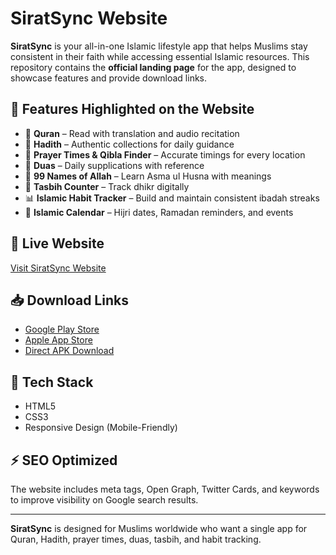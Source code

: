 # SiratSync Website

**SiratSync** is your all-in-one Islamic lifestyle app that helps Muslims stay consistent in their faith while accessing essential Islamic resources. This repository contains the **official landing page** for the app, designed to showcase features and provide download links.

## 🌙 Features Highlighted on the Website
- 📖 **Quran** – Read with translation and audio recitation  
- 🕌 **Hadith** – Authentic collections for daily guidance  
- 🕋 **Prayer Times & Qibla Finder** – Accurate timings for every location  
- 🤲 **Duas** – Daily supplications with reference  
- 🌙 **99 Names of Allah** – Learn Asma ul Husna with meanings  
- 🔢 **Tasbih Counter** – Track dhikr digitally  
- 📊 **Islamic Habit Tracker** – Build and maintain consistent ibadah streaks  
- 📅 **Islamic Calendar** – Hijri dates, Ramadan reminders, and events  

## 🚀 Live Website
[Visit SiratSync Website](https://username.github.io/siratsync-website/)  

## 📥 Download Links
- [Google Play Store](https://play.google.com/store/apps/details?id=com.siratsync)  
- [Apple App Store](https://apps.apple.com/app/siratsync)  
- [Direct APK Download](https://yourwebsite.com/siratsync.apk)  

## 📌 Tech Stack
- HTML5  
- CSS3  
- Responsive Design (Mobile-Friendly)  

## ⚡ SEO Optimized
The website includes meta tags, Open Graph, Twitter Cards, and keywords to improve visibility on Google search results.

---

**SiratSync** is designed for Muslims worldwide who want a single app for Quran, Hadith, prayer times, duas, tasbih, and habit tracking.


